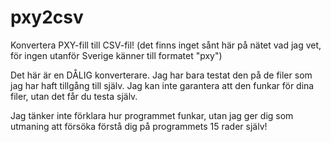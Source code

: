 # pxy2csv

Konvertera PXY-fill till CSV-fil!
(det finns inget sånt här på nätet vad jag vet, för ingen utanför Sverige känner till formatet "pxy")

Det här är en DÅLIG konverterare.
Jag har bara testat den på de filer som jag har haft tillgång till själv.
Jag kan inte garantera att den funkar för dina filer, utan det får du testa själv.

Jag tänker inte förklara hur programmet funkar, utan jag ger dig som utmaning att försöka förstå dig på programmets 15 rader själv!
